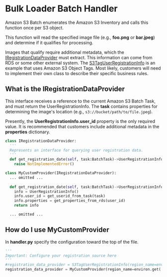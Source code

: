 # Bulk Loader Batch Handler

Amazon S3 Batch enumerates the Amazon S3 Inventory and calls this function once per S3 object.

This function will read the specified image file (e.g., **foo.png** or **bar.jpeg**) and determine if it qualifies for processing.

Images that qualify require additional metadata, which the [IRegistrationDataProvider](lib/models.py) must extract.  This information can come from RDS or some other external system.  The [S3TagUserRegistrationInfo](lib/registrationproviders.py) is an example that uses Amazon S3 Object Tags.  Most likely, customers will need to implement their own class to describe their specific business rules.

## What is the IRegistrationDataProvider

This interface receives a reference to the current Amazon S3 Batch Task, and must return the UserRegistrationInfo.  The **task** contains properties for determining the image's location (e.g., `s3://bucket/path/to/file.jpeg`).

Presently, the **UserRegistrationInfo.user_id** property is the only required value.  It is recommended that customers include additional metadata in the **properties** dictionary.

```python
class IRegistrationDataProvider:
  '''
  Represents an interface for querying user registration data.
  '''
  def get_registration_date(self, task:BatchTask)->UserRegistrationInfo:
    raise NotImplementedError()

class MyCustomProvider(IRegistrationDataProvider):
  ... omitted ...
  
  def get_registration_date(self, task:BatchTask)->UserRegistrationInfo:
    info = UserRegistrationInfo()
    info.user_id = get_userid_from_task(task)
    info.properties = get_properties_from_rds(user_id)
    return info

  ... omitted ...
```

## How do I use MyCustomProvider

In **handler.py** specify the configuration toward the top of the file.

```python
'''
Important: Configure your registration source here 
'''
#registration_data_provider = S3TagUserRegistrationInfo(region_name=environ.get('REGION'))
registration_data_provider = MyCustomProvider(region_name=environ.get('REGION'))
```
